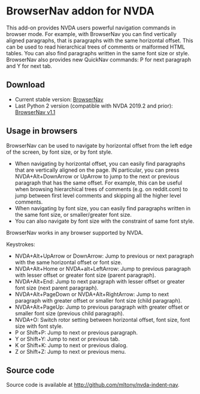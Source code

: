# BrowserNav addon for NVDA
This add-on provides NVDA users powerful navigation commands in browser mode.
For example, with BrowserNav you can find vertically aligned paragraphs, that is paragraphs with the same horizontal offset. This can be used to read hierarchical trees of comments or malformed HTML tables.
You can also find paragraphs written in the same font size or style.
BrowserNav also provides new QuickNav commands: P for next paragraph and Y for next tab.
## Download
* Current stable version: [BrowserNav](https://github.com/mltony/nvda-browser-nav/releases/latest/download/browsernav.nvda-addon)
* Last Python 2 version (compatible with NVDA 2019.2 and prior): [BrowserNav v1.1](https://github.com/mltony/nvda-browser-nav/releases/download/v1.1/BrowserNav-1.1.nvda-addon)

## Usage in browsers
BrowserNav can be used to navigate by  horizontal offset from the left edge of the screen, by font size, or by font style. 
* When navigating by horizontal offset, you can easily find paragraphs that are vertically aligned on the page. IN particular, you can press NVDA+Alt+DownArrow or UpArrow to jump to the next or previous paragraph that has the same offset. For example, this can be useful when browsing hierarchical trees of comments (e.g. on reddit.com) to jump between  first level comments and skipping all the higher level comments.
* When navigating by font size, you can easily find paragraphs written in the same font size, or smaller/greater font size.
* You can also navigate by font size with the constraint of same font style.

BrowserNav works in any browser supported by NVDA.

Keystrokes:

* NVDA+Alt+UpArrow or DownArrow: Jump to previous or next paragraph with the same horizontal offset or font size.
* NVDA+Alt+Home or NVDA+alt+LeftArrow: Jump to previous paragraph with lesser offset or greater font size (parent paragraph).
* NVDA+Alt+End: Jump to next paragraph with lesser offset or greater font size (next parent paragraph).
* NVDA+Alt+PageDown or NVDA+Alt+RightArrow: Jump to next paragraph with greater offset or smaller font size (child paragraph).
* NVDA+Alt+PageUp: Jump to previous paragraph with greater offset or smaller font size (previous child paragraph).
* NVDA+O: Switch rotor setting between horizontal offset, font size, font size with font style.
* P or Shift+P: Jump to next or previous paragraph.
* Y or Shift+Y: Jump to next or previous tab.
* K or Shift+K: Jump to next or previous dialog.
* Z or Shift+Z: Jump to next or previous menu.

## Source code
Source code is available at <http://github.com/mltony/nvda-indent-nav>.

